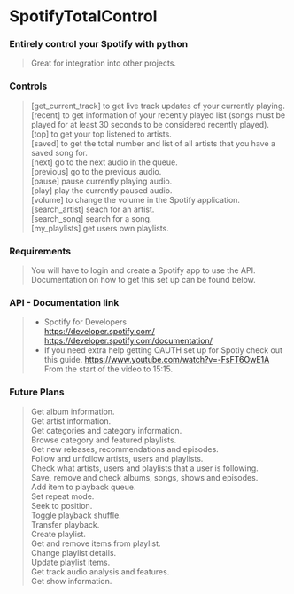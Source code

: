 # SpotifyTotalControl

### Entirely control your Spotify with python

> Great for integration into other projects.

### Controls

> [get_current_track] to get live track updates of your currently playing.\
> [recent] to get information of your recently played list (songs must be played for at least 30 seconds to be considered recently played).\
> [top] to get your top listened to artists.\
> [saved] to get the total number and list of all artists that you have a saved song for.\
> [next] go to the next audio in the queue.\
> [previous] go to the previous audio.\
> [pause] pause currently playing audio.\
> [play] play the currently paused audio.\
> [volume] to change the volume in the Spotify application.\
> [search_artist] seach for an artist.\
> [search_song] search for a song.\
> [my_playlists] get users own playlists.

### Requirements

> You will have to login and create a Spotify app to use the API.\
> Documentation on how to get this set up can be found below.

### API - Documentation link

> - Spotify for Developers\
>   https://developer.spotify.com/ \
>   https://developer.spotify.com/documentation/
> - If you need extra help getting OAUTH set up for Spotiy check out this guide.
>   https://www.youtube.com/watch?v=-FsFT6OwE1A \
>   From the start of the video to 15:15.


### Future Plans

> Get album information.\
> Get artist information.\
> Get categories and category information.\
> Browse category and featured playlists.\
> Get new releases, recommendations and episodes.\
> Follow and unfollow artists, users and playlists.\
> Check what artists, users and playlists that a user is following.\
> Save, remove and check albums, songs, shows and episodes.\
> Add item to playback queue.\
> Set repeat mode.\
> Seek to position.\
> Toggle playback shuffle.\
> Transfer playback.\
> Create playlist.\
> Get and remove items from playlist.\
> Change playlist details.\
> Update playlist items.\
> Get track audio analysis and features.\
> Get show information.